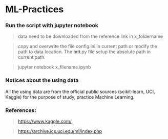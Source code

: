 # ML-Practices

### Run the script with jupyter notebook
> data need to be downloaded from the reference link in x_foldername 

> copy and overwrite the file config.ini in current path or modify the path to data location. The __init__.py file setup the absolute path in current path.

> jupyter notebook x_filename.ipynb


### Notices about the using data  
All the using data are from the official public sources (scikit-learn, UCI, Kaggle) for the purpose of study, practice Machine Learning.


### References:
> https://www.kaggle.com/

> https://archive.ics.uci.edu/ml/index.php

